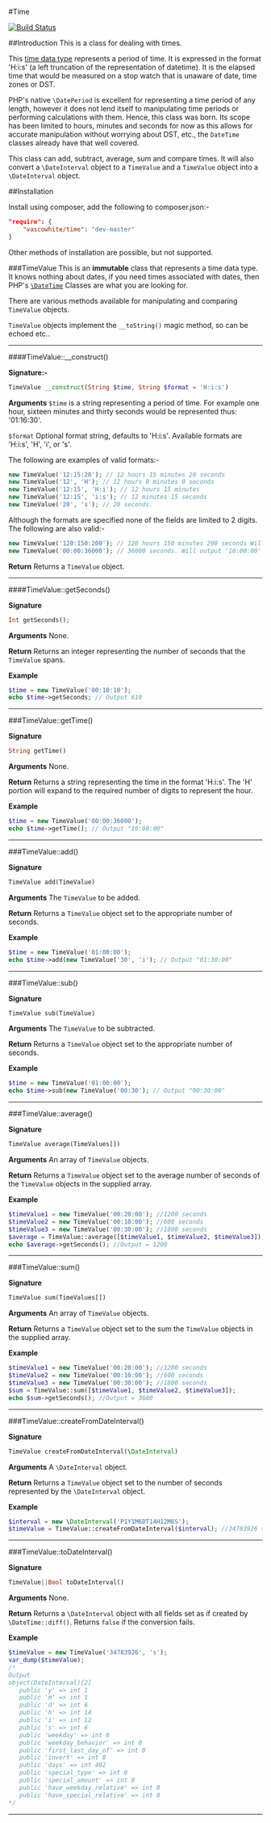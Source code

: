 #Time

[![Build Status](https://travis-ci.org/vascowhite/Time.svg?branch=master)](https://travis-ci.org/vascowhite/Time)

##Introduction
This is a class for dealing with times.

This [time data type][1] represents a period of time. It is expressed in the format 'H:i:s' (a left truncation of the representation of datetime). It is the elapsed time that would be measured on a stop watch that is unaware of date, time zones or DST.

PHP's native `\DatePeriod` is excellent for representing a time period of any length, however it does not lend itself to manipulating time periods or performing calculations with them. Hence, this class was born. Its scope has been limited to hours, minutes and seconds for now as this allows for accurate manipulation without worrying about DST, etc., the `DateTime` classes already have that well covered.

This class can add, subtract, average, sum and compare times. It will also convert a `\DateInterval` object to a `TimeValue` and a `TimeValue` object into a `\DateInterval` object.

##Installation

Install using composer, add the following to composer.json:-

```json
"require": {
    "vascowhite/time": "dev-master"
}
```

Other methods of installation are possible, but not supported.

###TimeValue
This is an __immutable__ class that represents a time data type. It knows nothing about dates, if you need times associated with dates, then PHP's
[`\DateTime`][2] Classes are what you are looking for.

There are various methods available for manipulating and comparing `TimeValue` objects.

`TimeValue` objects implement the `__toString()` magic method, so can be echoed etc..

---

####TimeValue::__construct()

__Signature:-__
```php
TimeValue __construct(String $time, String $format = 'H:i:s')
```

__Arguments__
`$time` is a string representing a period of time. For example one hour, sixteen minutes and thirty seconds would be represented thus: '01:16:30'.

`$format` Optional format string, defaults to 'H:i:s'. Available formats are 'H:i:s', 'H', 'i', or 's'.

The following are examples of valid formats:-

```php
new TimeValue('12:15:20'); // 12 hours 15 minutes 20 seconds
new TimeValue('12', 'H'); // 12 hours 0 minutes 0 seconds
new TimeValue('12:15', 'H:i'); // 12 hours 15 minutes
new TimeValue('12:15', 'i:s'); // 12 minutes 15 seconds
new TimeValue('20', 's'); // 20 seconds.
```

Although the formats are specified none of the fields are limited to 2 digits. The following are also valid:-

```php
new TimeValue('120:150:200'); // 120 hours 150 minutes 200 seconds Will output '122:33:20'
new TimeValue('00:00:36000'); // 36000 seconds. Will output '10:00:00'
```

__Return__
Returns a `TimeValue` object.

---
####TimeValue::getSeconds()

__Signature__
```php
Int getSeconds();
```

__Arguments__
None.

__Return__
Returns an integer representing the number of seconds that the `TimeValue` spans.

__Example__
```php
$time = new TimeValue('00:10:10');
echo $time->getSeconds; // Output 610
```
---

###TimeValue::getTime()

__Signature__
```php
String getTime()
```

__Arguments__
None.

__Return__
Returns a string representing the time in the format 'H:i:s'. The 'H' portion will expand to the required number of digits to represent the hour.

__Example__
```php
$time = new TimeValue('00:00:36000');
echo $time->getTime(); // Output "10:00:00"
```

---

###TimeValue::add()

__Signature__
```php
TimeValue add(TimeValue)
```

__Arguments__
The `TimeValue` to be added.

__Return__
Returns a `TimeValue` object set to the appropriate number of seconds.

__Example__
```php
$time = new TimeValue('01:00:00');
echo $time->add(new TimeValue('30', 'i'); // Output "01:30:00"
```

---

###TimeValue::sub()

__Signature__
```php
TimeValue sub(TimeValue)
```

__Arguments__
The `TimeValue` to be subtracted.

__Return__
Returns a `TimeValue` object set to the appropriate number of seconds.

__Example__
```php
$time = new TimeValue('01:00:00');
echo $time->sub(new TimeValue('00:30'); // Output "00:30:00"
```

---

###TimeValue::average()

__Signature__
```php
TimeValue average(TimeValues[])
```

__Arguments__
An array of `TimeValue` objects.

__Return__
Returns a `TimeValue` object set to the average number of seconds of the `TimeValue` objects in the supplied array.

__Example__
```php
$timeValue1 = new TimeValue('00:20:00'); //1200 seconds
$timeValue2 = new TimeValue('00:10:00'); //600 seconds
$timeValue3 = new TimeValue('00:30:00'); //1800 seconds
$average = TimeValue::average([$timeValue1, $timeValue2, $timeValue3]);
echo $average->getSeconds(); //Output = 1200
```

---

###TimeValue::sum()

__Signature__
```php
TimeValue sum(TimeValues[])
```

__Arguments__
An array of `TimeValue` objects.

__Return__
Returns a `TimeValue` object set to the sum the `TimeValue` objects in the supplied array.

__Example__
```php
$timeValue1 = new TimeValue('00:20:00'); //1200 seconds
$timeValue2 = new TimeValue('00:10:00'); //600 seconds
$timeValue3 = new TimeValue('00:30:00'); //1800 seconds
$sum = TimeValue::sum([$timeValue1, $timeValue2, $timeValue3]);
echo $sum->getSeconds(); //Output = 3600
```

---

###TimeValue::createFromDateInterval()

__Signature__
```php
TimeValue createFromDateInterval(\DateInterval)
```

__Arguments__
A `\DateInterval` object.

__Return__
Returns a `TimeValue` object set to the number of seconds represented by the `\DateInterval` object.

__Example__
```php
$interval = new \DateInterval('P1Y1M6DT14H12M6S');
$timeValue = TimeValue::createFromDateInterval($interval); //34783926 seconds
```

---

###TimeValue::toDateInterval()

__Signature__
```php
TimeValue||Bool toDateInterval()
```

__Arguments__
None.

__Return__
Returns a `\DateInterval` object with all fields set as if created by `\DateTime::diff()`. Returns `false` if the conversion fails.

__Example__
```php
$timeValue = new TimeValue('34783926', 's');
var_dump($timeValue);
/*
Output
object(DateInterval)[2]
   public 'y' => int 1
   public 'm' => int 1
   public 'd' => int 6
   public 'h' => int 14
   public 'i' => int 12
   public 's' => int 6
   public 'weekday' => int 0
   public 'weekday_behavior' => int 0
   public 'first_last_day_of' => int 0
   public 'invert' => int 0
   public 'days' => int 402
   public 'special_type' => int 0
   public 'special_amount' => int 0
   public 'have_weekday_relative' => int 0
   public 'have_special_relative' => int 0
*/
```

---

[1]: http://www.hackcraft.net/web/datetime/#time
[2]: http://php.net/datetime
